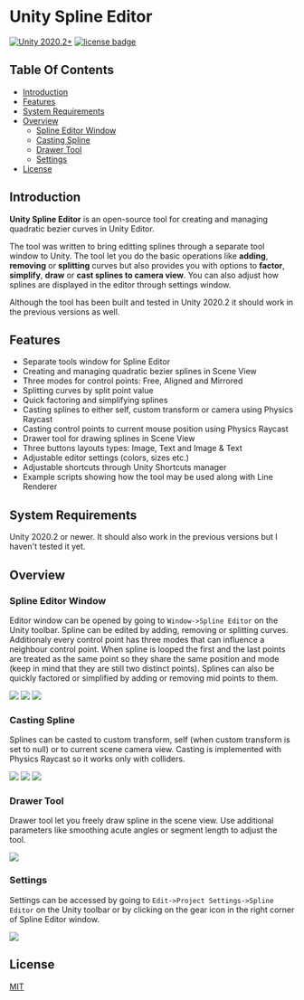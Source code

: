 # Unity Spline Editor
[![Unity 2020.2+](https://img.shields.io/badge/unity-2020.2%2B-blue.svg)](https://unity3d.com/get-unity/download) [![license badge](https://img.shields.io/badge/license-MIT-green.svg)](LICENSE)

## Table Of Contents

- [Introduction](#introduction)
- [Features](#features)
- [System Requirements](#system-requirements)
- [Overview](#overview)
	- [Spline Editor Window](#spline-editor-window)
	- [Casting Spline](#casting-spline)
	- [Drawer Tool](#drawer-tool)
	- [Settings](#settings)
- [License](#license)

## Introduction <a name="introduction"></a>

**Unity Spline Editor** is an open-source tool for creating and managing quadratic bezier curves in Unity Editor. 

The tool was written to bring editting splines through a separate tool window to Unity. The tool let you do the basic operations like **adding**, **removing** or **splitting** curves but also provides you with options to **factor**, **simplify**, **draw** or **cast splines to camera view**. You can also adjust how splines are displayed in the editor through settings window. 

Although the tool has been built and tested in Unity 2020.2 it should work in the previous versions as well.

## Features <a name="features"></a>

- Separate tools window for Spline Editor
- Creating and managing quadratic bezier splines in Scene View
- Three modes for control points: Free, Aligned and Mirrored
- Splitting curves by split point value
- Quick factoring and simplifying splines
- Casting splines to either self, custom transform or camera using Physics Raycast
- Casting control points to current mouse position using Physics Raycast
- Drawer tool for drawing splines in Scene View
- Three buttons layouts types: Image, Text and Image & Text
- Adjustable editor settings (colors, sizes etc.)
- Adjustable shortcuts through Unity Shortcuts manager
- Example scripts showing how the tool may be used along with Line Renderer

## System Requirements <a name="system-requirements"></a>

Unity 2020.2 or newer. It should also work in the previous versions but I haven't tested it yet.

## Overview <a name="overview"></a>

### Spline Editor Window <a name="spline-editor-window"></a>

Editor window can be opened by going to `Window->Spline Editor` on the Unity toolbar. Spline can be edited by adding, removing or splitting curves. Additionaly every control point has three modes that can influence a neighbour control point. When spline is looped the first and the last points are treated as the same point so they share the same position and mode (keep in mind that they are still two distinct points). Splines can also be quickly factored or simplified by adding or removing mid points to them.

 <img src="https://i.imgur.com/o3CVT8e.gif">
 <img src="https://i.imgur.com/uVQE4iX.gif">
 <img src="https://i.imgur.com/AfDWVpm.gif">

### Casting Spline <a name="casting-spline"></a>

Splines can be casted to custom transform, self (when custom transform is set to null) or to current scene camera view. Casting is implemented with Physics Raycast so it works only with colliders. 

 <img src="https://i.imgur.com/6DTlYlx.gif">
 <img src="https://i.imgur.com/cpnBNMR.gif">
 <img src="https://i.imgur.com/aYKMNxq.gif">

### Drawer Tool <a name="drawer-tool"></a>

Drawer tool let you freely draw spline in the scene view. Use additional parameters like smoothing acute angles or segment length to adjust the tool.

 <img src="https://i.imgur.com/4jYvQq6.gif">

### Settings <a name="settings"></a>

Settings can be accessed by going to `Edit->Project Settings->Spline Editor` on the Unity toolbar or by clicking on the gear icon in the right corner of Spline Editor window.

 <img src="https://i.imgur.com/GZn0Hin.gif">
 
 ## License <a name="license"></a>
 
[MIT](LICENSE)
